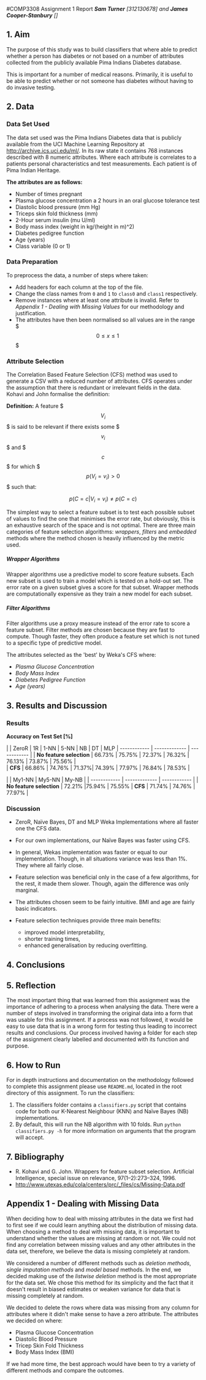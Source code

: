 #COMP3308 Assignment 1 Report
***Sam Turner** [312130678] and **James Cooper-Stanbury** []*

## 1. Aim

The purpose of this study was to build classifiers that where able to predict whether a person has diabetes or not based on a number of attributes collected from the publicly available Pima Indians Diabetes database.

This is important for a number of medical reasons. Primarily, it is useful to be able to predict whether or not someone has diabetes without having to do invasive testing.


## 2. Data

### Data Set Used

The data set used was the Pima Indians Diabetes data that is publicly available from the UCI Machine Learning Repository at http://archive.ics.uci.edu/ml/. In its raw state it contains 768 instances described with 8 numeric attributes. Where each attribute is correlates to a patients personal characteristics and test measurements. Each patient is of Pima Indian Heritage.

**The attributes are as follows:**

   * Number of times pregnant
   * Plasma glucose concentration a 2 hours in an oral glucose tolerance test
   * Diastolic blood pressure (mm Hg)
   * Triceps skin fold thickness (mm)
   * 2-Hour serum insulin (mu U/ml)
   * Body mass index (weight in kg/(height in m)^2)
   * Diabetes pedigree function
   * Age (years)
   * Class variable (0 or 1)


### Data Preparation

To preprocess the data, a number of steps where taken:

* Add headers for each column at the top of the file.
* Change the class names from `0` and `1` to `class0` and `class1` respectively.
* Remove instances where at least one attribute is invalid. Refer to *Appendix 1 - Dealing with Missing Values* for our methodology and justification.
* The attributes have then been normalised so all values are in the range $$$0 ≤ x ≤ 1$$$

### Attribute Selection

The Correlation Based Feature Selection (CFS) method was used to generate a CSV with a reduced number of attributes. CFS operates under the assumption that there is redundant or irrelevant fields in the data. Kohavi and John formalise the definition:

**Definition:** A feature $$$V_i$$$ is said to be relevant if there exists some $$$v_i$$$ and $$$c$$$ for which $$$p(V_i = v_i) > 0$$$ such that:

$$
p(C =c|V_i =v_i) \neq p(C =c)
$$

The simplest way to select a feature subset is to test each possible subset of values to find the one that minimises the error rate, but obviously, this is an exhaustive search of the space and is not optimal. There are three main categories of feature selection algorithms: *wrappers*, *filters* and *embedded* methods where the method chosen is heavily influenced by the metric used.

##### Wrapper Algorithms

Wrapper algorithms use a predictive model to score feature subsets. Each new subset is used to train a model which is tested on a hold-out set. The error rate on a given subset gives a score for that subset. Wrapper methods are computationally expensive as they train a new model for each subset.

##### Filter Algorithms

Filter algorithms use a proxy measure instead of the error rate to score a feature subset. Filter methods are chosen because they are fast to compute. Though faster, they often produce a feature set which is not tuned to a specific type of predictive model.

The attributes selected as the 'best' by Weka's CFS where:

* *Plasma Glucose Concentration*
* *Body Mass Index*
* *Diabetes Pedigree Function*
* *Age (years)*


## 3. Results and Discussion

### Results

**Accuracy on Test Set [%]**

|										 | ZeroR | 1R | 1-NN | 5-NN | NB | DT | MLP
| ------------ 							| ------------- | ------------ |
| **No feature selection** | 66.73% | 75.75% | 72.37% | 76.32% | 76.13% | 73.87% | 75.56% |   
| **CFS** | 66.86% | 74.76%  | 71.37%| 74.39% | 77.97% | 76.84% | 78.53% |

|										 | My1-NN | My5-NN | My-NB |
| ------------ 							| ------------- | ------------ |
| **No feature selection** |  72.21% |75.94%  | 75.55%
| **CFS** | 71.74% | 74.76% | 77.97% |

### Discussion

* ZeroR, Naïve Bayes, DT and MLP Weka Implementations where all faster one the CFS data.
*  For our own implementations, our Naïve Bayes was faster using CFS.
*  In general, Wekas implementation was faster or equal to our implementation. Though, in all situations variance was less than 1%. They where all fairly close.
*  Feature selection was beneficial only in the case of a few algorithms, for the rest, it made them slower. Though, again the difference was only marginal.
* The attributes chosen seem to be fairly intuitive. BMI and age are fairly basic indicators.
* Feature selection techniques provide three main benefits:

	* improved model interpretability,
	* shorter training times,
	* enhanced generalisation by reducing overfitting.


## 4. Conclusions

## 5. Reflection

The most important thing that was learned from this assignment was the importance of adhering to a process when analysing the data. There were a number of steps involved in transforming the original data into a form that was usable for this assignment. If a process was not followed, it would be easy to use data that is in a wrong form for testing thus leading to incorrect results and conclusions. Our process involved having a folder for each step of the assignment clearly labelled and documented with its function and purpose.


## 6. How to Run

For in depth instructions and documentation on the methodology followed to complete this assignment please use `README.md`, located in the root directory of this assignment. To run the classifiers:

1. The classifiers folder contains a `classifiers.py` script that contains code for both our K-Nearest Neighbour (KNN) and Naïve Bayes (NB) implementations.
2. By default, this will run the NB algorithm with 10 folds. Run `python classifiers.py -h` for more information on arguments that the program will accept.


## 7. Bibliography

* R. Kohavi and G. John. Wrappers for feature subset selection. Artificial Intelligence, special issue on relevance, 97(1–2):273–324, 1996.
* http://www.utexas.edu/cola/centers/prc/_files/cs/Missing-Data.pdf

## Appendix 1 - Dealing with Missing Data

When deciding how to deal with missing attributes in the data we first had to first see if we could learn anything about the distribution of missing data. When choosing a method to deal with missing data, it is important to understand whether the values are missing at random or not. We could not find any correlation between missing values and any other attributes in the data set, therefore, we believe the data is missing completely at random.

We considered a number of different methods such as *deletion methods*, *single imputation methods* and *model based* methods. In the end, we decided making use of the *listwise deletion* method is the most appropriate for the data set. We chose this method for its simplicity and the fact that it doesn't result in biased estimates or weaken variance for data that is missing completely at random.

We decided to delete the rows where data was missing from any column for attributes where it didn't make sense to have a zero attribute. The attributes we decided on where:

* Plasma Glucose Concentration
* Diastolic Blood Pressure
* Tricep Skin Fold Thickness
* Body Mass Index (BMI)

If we had more time, the best approach would have been to try a variety of different methods and compare the outcomes.